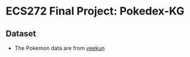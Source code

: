 # ECS272 Final Project: Pokedex-KG

## Dataset

* The Pokemon data are from [veekun](https://github.com/veekun/pokedex)
